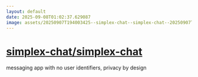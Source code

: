 ```yaml
---
layout: default
date: 2025-09-08T01:02:37.629087
image: assets/20250907T194003425--simplex-chat--simplex-chat--20250907T194407117--cropped.png
---
```


# [simplex-chat/simplex-chat](https://github.com/simplex-chat/simplex-chat)

messaging app with no user identifiers, privacy by design

